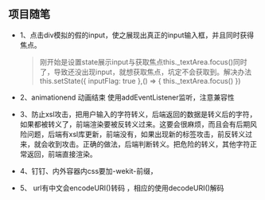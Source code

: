 ## 项目随笔
+ 1、点击div模拟的假的input，使之展现出真正的input输入框，并且同时获得焦点。
  > 刚开始是设置state展示input与获取焦点this._textArea.focus()同时了，导致还没出现input，就想获取焦点，坑定不会获取到。解决办法
  > this.setState({
        inputFlag: true
       },() => {
        this._textArea.focus()
       })
       
+ 2、animationend 动画结束 使用addEventListener监听，注意兼容性
+ 3、防止xsl攻击，把用户输入的字符转义，后端返回的数据是转义后的字符，如果都被转义了，前端渲染要被反转义过来。这要会很麻烦，而且会有后期风险问题，后端有xsl库更新，前端没有，如果出现新的标签攻击，前反转义过来，就会收到攻击。正确的做法，后端判断转义。把危险的转义，其他字符正常返回，前端直接渲染。
+ 4、钉钉、内外容器内css要加-wekit-前缀，
+ 5、 url有中文会encodeURI()转码 ，相应的使用decodeURI()解码
